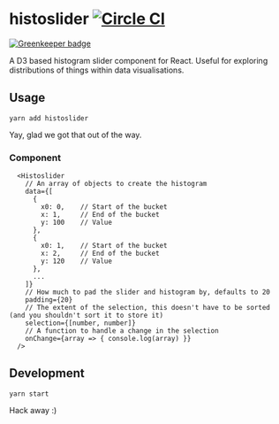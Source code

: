 # histoslider [![Circle CI](https://circleci.com/gh/samhogg/histoslider.svg?style=svg)](https://circleci.com/gh/samhogg/histoslider)

[![Greenkeeper badge](https://badges.greenkeeper.io/samhogg/histoslider.svg)](https://greenkeeper.io/)

A D3 based histogram slider component for React. Useful for exploring distributions of things within data visualisations.

## Usage

`yarn add histoslider`

Yay, glad we got that out of the way.

### Component
```JSX
  <Histoslider
    // An array of objects to create the histogram
    data={[
      {
        x0: 0,    // Start of the bucket
        x: 1,     // End of the bucket
        y: 100    // Value
      },
      {
        x0: 1,    // Start of the bucket
        x: 2,     // End of the bucket
        y: 120    // Value
      },
      ...
    ]}
    // How much to pad the slider and histogram by, defaults to 20
    padding={20}
    // The extent of the selection, this doesn't have to be sorted (and you shouldn't sort it to store it)
    selection={[number, number]}
    // A function to handle a change in the selection
    onChange={array => { console.log(array) }}
  />
```
## Development

`yarn start`

Hack away :)
